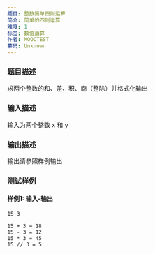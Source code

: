 ```yaml
---
题目: 整数简单四则运算
简介: 简单的四则运算
难度: 1
标签: 数值运算
作者: MOOCTEST
慕码: Unknown
---
```


### 题目描述

求两个整数的和、差、积、商（整除）并格式化输出

### 输入描述

输入为两个整数 x 和 y

### 输出描述

输出请参照样例输出

### 测试样例

#### 样例1: 输入-输出

```
15 3
```

```
15 + 3 = 18
15 - 3 = 12
15 * 3 = 45
15 // 3 = 5
```

